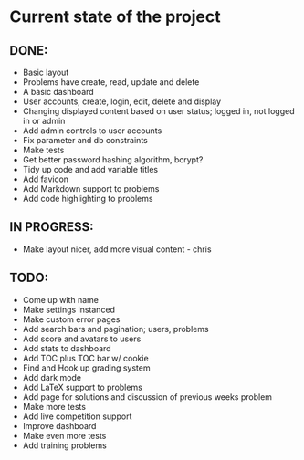 # Current state of the project

## DONE:
* Basic layout
* Problems have create, read, update and delete
* A basic dashboard
* User accounts, create, login, edit, delete and display
* Changing displayed content based on user status; logged in, not logged in or admin
* Add admin controls to user accounts
* Fix parameter and db constraints
* Make tests
* Get better password hashing algorithm, bcrypt?
* Tidy up code and add variable titles
* Add favicon
* Add Markdown support to problems
* Add code highlighting to problems

## IN PROGRESS:
* Make layout nicer, add more visual content - chris

## TODO:
* Come up with name
* Make settings instanced
* Make custom error pages
* Add search bars and pagination; users, problems
* Add score and avatars to users
* Add stats to dashboard
* Add TOC plus TOC bar w/ cookie
* Find and Hook up grading system
* Add dark mode
* Add LaTeX support to problems
* Add page for solutions and discussion of previous weeks problem
* Make more tests
* Add live competition support
* Improve dashboard
* Make even more tests
* Add training problems